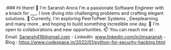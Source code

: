 :### Hi there! 👋 
I'm Saransh Arora I'm a passionate Software Engineer with a knack for ___. I love diving into challenging problems and crafting elegant solutions. 
🌱 Currently, I'm exploring PeerToPeer Systems , Deeplearning and many more , and hoping to build something incredible one day.
💼 I'm open to collaborations and new opportunities. 
📫 You can reach me at :
    Email: Saransh418@gmail.com - LinkedIn: www.linkedin.com/in/imsaransh - Blog : https://www.codexpace.in/2022/01/python-for-security-hacking.html
